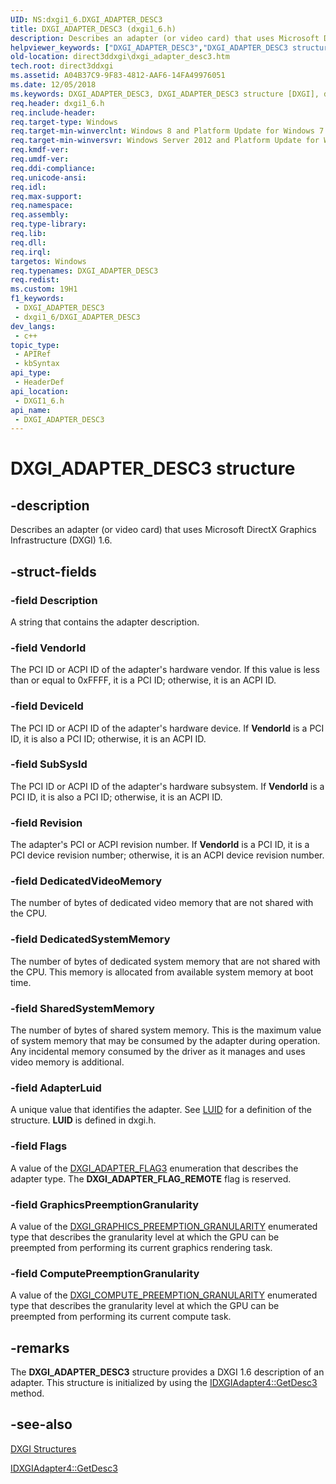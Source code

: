 ```yaml
---
UID: NS:dxgi1_6.DXGI_ADAPTER_DESC3
title: DXGI_ADAPTER_DESC3 (dxgi1_6.h)
description: Describes an adapter (or video card) that uses Microsoft DirectX Graphics Infrastructure (DXGI) 1.6.
helpviewer_keywords: ["DXGI_ADAPTER_DESC3","DXGI_ADAPTER_DESC3 structure [DXGI]","direct3ddxgi.dxgi_adapter_desc3","dxgi1_6/DXGI_ADAPTER_DESC3"]
old-location: direct3ddxgi\dxgi_adapter_desc3.htm
tech.root: direct3ddxgi
ms.assetid: A04B37C9-9F83-4812-AAF6-14FA49976051
ms.date: 12/05/2018
ms.keywords: DXGI_ADAPTER_DESC3, DXGI_ADAPTER_DESC3 structure [DXGI], direct3ddxgi.dxgi_adapter_desc3, dxgi1_6/DXGI_ADAPTER_DESC3
req.header: dxgi1_6.h
req.include-header: 
req.target-type: Windows
req.target-min-winverclnt: Windows 8 and Platform Update for Windows 7 [desktop apps \| UWP apps]
req.target-min-winversvr: Windows Server 2012 and Platform Update for Windows Server 2008 R2 [desktop apps \| UWP apps]
req.kmdf-ver: 
req.umdf-ver: 
req.ddi-compliance: 
req.unicode-ansi: 
req.idl: 
req.max-support: 
req.namespace: 
req.assembly: 
req.type-library: 
req.lib: 
req.dll: 
req.irql: 
targetos: Windows
req.typenames: DXGI_ADAPTER_DESC3
req.redist: 
ms.custom: 19H1
f1_keywords:
 - DXGI_ADAPTER_DESC3
 - dxgi1_6/DXGI_ADAPTER_DESC3
dev_langs:
 - c++
topic_type:
 - APIRef
 - kbSyntax
api_type:
 - HeaderDef
api_location:
 - DXGI1_6.h
api_name:
 - DXGI_ADAPTER_DESC3
---
```


# DXGI_ADAPTER_DESC3 structure


## -description

Describes an adapter (or video card) that uses Microsoft DirectX Graphics Infrastructure (DXGI) 1.6.

## -struct-fields

### -field Description

A string that contains the adapter description.

### -field VendorId

The PCI ID or ACPI ID of the adapter's hardware vendor. If this value is less than or equal to 0xFFFF, it is a PCI ID; otherwise, it is an ACPI ID.

### -field DeviceId

The PCI ID or ACPI ID of the adapter's hardware device. If <b>VendorId</b> is a PCI ID, it is also a PCI ID; otherwise, it is an ACPI ID.

### -field SubSysId

The PCI ID or ACPI ID of the adapter's hardware subsystem. If <b>VendorId</b> is a PCI ID, it is also a PCI ID; otherwise, it is an ACPI ID.

### -field Revision

The adapter's PCI or ACPI revision number. If <b>VendorId</b> is a PCI ID, it is a PCI device revision number; otherwise, it is an ACPI device revision number.

### -field DedicatedVideoMemory

The number of bytes of dedicated video memory that are not shared with the CPU.

### -field DedicatedSystemMemory

The number of bytes of dedicated system memory that are not shared with the CPU. This memory is allocated from available system memory at boot time.

### -field SharedSystemMemory

The number of bytes of shared system memory. This is the maximum value of system memory that may be consumed by the adapter during operation. Any incidental memory consumed by the driver as it manages and uses video memory is additional.

### -field AdapterLuid

A unique value that identifies the adapter. See <a href="/previous-versions/windows/hardware/drivers/ff549708(v=vs.85)">LUID</a> for a definition of the structure. <b>LUID</b> is defined in dxgi.h.

### -field Flags

A value of the <a href="/windows/desktop/api/dxgi1_6/ne-dxgi1_6-dxgi_adapter_flag3">DXGI_ADAPTER_FLAG3</a> enumeration that describes the adapter type.  The <b>DXGI_ADAPTER_FLAG_REMOTE</b> flag is reserved.

### -field GraphicsPreemptionGranularity

A value of the <a href="/windows/desktop/api/dxgi1_2/ne-dxgi1_2-dxgi_graphics_preemption_granularity">DXGI_GRAPHICS_PREEMPTION_GRANULARITY</a> enumerated type that describes the granularity level at which the GPU can be preempted from performing its current graphics rendering task.

### -field ComputePreemptionGranularity

A value of the <a href="/windows/desktop/api/dxgi1_2/ne-dxgi1_2-dxgi_compute_preemption_granularity">DXGI_COMPUTE_PREEMPTION_GRANULARITY</a> enumerated type that describes the granularity level at which the GPU can be preempted from performing its current compute task.

## -remarks

The <b>DXGI_ADAPTER_DESC3</b> structure provides a DXGI 1.6 description of an adapter.  This structure is initialized by using the <a href="/windows/desktop/api/dxgi1_6/nf-dxgi1_6-idxgiadapter4-getdesc3">IDXGIAdapter4::GetDesc3</a> method.

## -see-also

<a href="/windows/desktop/direct3ddxgi/d3d10-graphics-reference-dxgi-structures">DXGI Structures</a>



<a href="/windows/desktop/api/dxgi1_6/nf-dxgi1_6-idxgiadapter4-getdesc3">IDXGIAdapter4::GetDesc3</a>